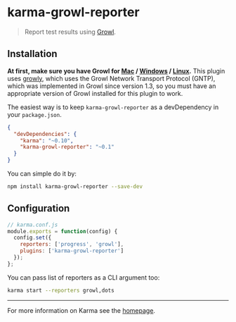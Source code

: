 # karma-growl-reporter

> Report test results using [Growl](http://growl.info/).

## Installation

**At first, make sure you have Growl for [Mac][1] / [Windows][2] / [Linux][3].**
This plugin uses [growly](https://github.com/theabraham/growly), which uses the Growl Network Transport Protocol (GNTP), which was implemented in Growl since version 1.3, so you must have an appropriate version of Growl installed for this plugin to work.

The easiest way is to keep `karma-growl-reporter` as a devDependency in your `package.json`.
```json
{
  "devDependencies": {
    "karma": "~0.10",
    "karma-growl-reporter": "~0.1"
  }
}
```

You can simple do it by:
```bash
npm install karma-growl-reporter --save-dev
```

###

## Configuration
```js
// karma.conf.js
module.exports = function(config) {
  config.set({
    reporters: ['progress', 'growl'],
    plugins: ['karma-growl-reporter']
  });
};
```

You can pass list of reporters as a CLI argument too:
```bash
karma start --reporters growl,dots
```

----

For more information on Karma see the [homepage].


[homepage]: http://karma-runner.github.com
[1]: http://growl.info/
[2]: http://www.growlforwindows.com/
[3]: http://karmanebula.com/technically-borked/2012/1/1/install-growl-for-linux-and-gntp-send-on-ubuntu-1110.html
